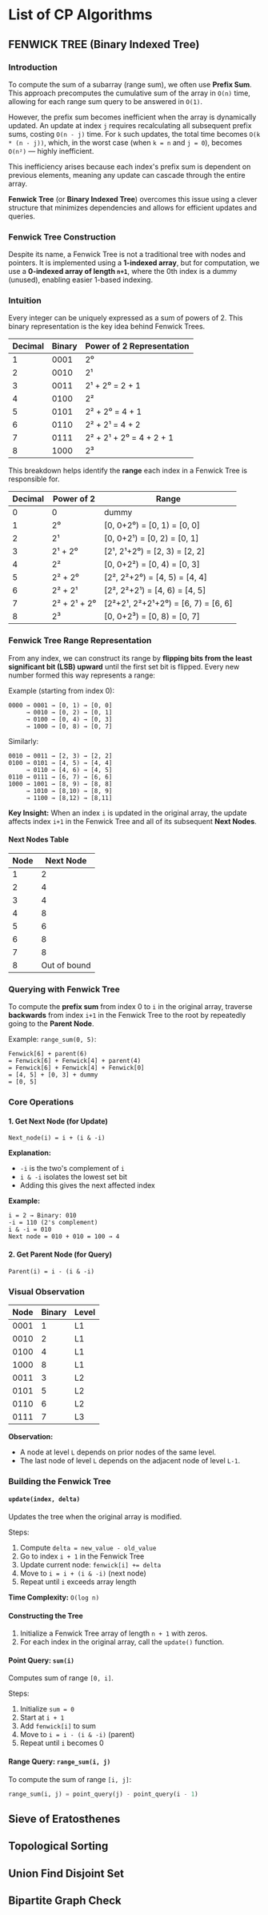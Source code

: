# List of CP Algorithms
## FENWICK TREE (Binary Indexed Tree)
### Introduction

To compute the sum of a subarray (range sum), we often use **Prefix Sum**. This approach precomputes the cumulative sum of the array in `O(n)` time, allowing for each range sum query to be answered in `O(1)`.

However, the prefix sum becomes inefficient when the array is dynamically updated. An update at index `j` requires recalculating all subsequent prefix sums, costing `O(n - j)` time. For `k` such updates, the total time becomes `O(k * (n - j))`, which, in the worst case (when `k = n` and `j = 0`), becomes `O(n²)` — highly inefficient.

This inefficiency arises because each index's prefix sum is dependent on previous elements, meaning any update can cascade through the entire array.

**Fenwick Tree** (or **Binary Indexed Tree**) overcomes this issue using a clever structure that minimizes dependencies and allows for efficient updates and queries.

### Fenwick Tree Construction

Despite its name, a Fenwick Tree is not a traditional tree with nodes and pointers. It is implemented using a **1-indexed array**, but for computation, we use a **0-indexed array of length `n+1`**, where the 0th index is a dummy (unused), enabling easier 1-based indexing.

### Intuition

Every integer can be uniquely expressed as a sum of powers of 2. This binary representation is the key idea behind Fenwick Trees.

| Decimal | Binary | Power of 2 Representation     |
|---------|--------|-------------------------------|
| 1       | 0001   | 2⁰                             |
| 2       | 0010   | 2¹                             |
| 3       | 0011   | 2¹ + 2⁰ = 2 + 1                |
| 4       | 0100   | 2²                             |
| 5       | 0101   | 2² + 2⁰ = 4 + 1                |
| 6       | 0110   | 2² + 2¹ = 4 + 2                |
| 7       | 0111   | 2² + 2¹ + 2⁰ = 4 + 2 + 1       |
| 8       | 1000   | 2³                             |

This breakdown helps identify the **range** each index in a Fenwick Tree is responsible for.

| Decimal | Power of 2        | Range             |
|---------|-------------------|-------------------|
| 0       | 0                 | dummy             |
| 1       | 2⁰                | [0, 0+2⁰) = [0, 1) = [0, 0]    |
| 2       | 2¹                | [0, 0+2¹) = [0, 2) = [0, 1]    |
| 3       | 2¹ + 2⁰           | [2¹, 2¹+2⁰) = [2, 3) = [2, 2]    |
| 4       | 2²                | [0, 0+2²) = [0, 4) = [0, 3]    |
| 5       | 2² + 2⁰           | [2², 2²+2⁰) = [4, 5) = [4, 4]    |
| 6       | 2² + 2¹           | [2², 2²+2¹) = [4, 6) = [4, 5]    |
| 7       | 2² + 2¹ + 2⁰      | [2²+2¹, 2²+2¹+2⁰) = [6, 7) = [6, 6]    |
| 8       | 2³                | [0, 0+2³) = [0, 8) = [0, 7]    |

### Fenwick Tree Range Representation

From any index, we can construct its range by **flipping bits from the least significant bit (LSB) upward** until the first set bit is flipped. Every new number formed this way represents a range:

Example (starting from index 0):

```
0000 → 0001 → [0, 1) → [0, 0]
     → 0010 → [0, 2) → [0, 1]
     → 0100 → [0, 4) → [0, 3]
     → 1000 → [0, 8) → [0, 7]
```

Similarly:

```
0010 → 0011 → [2, 3) → [2, 2]
0100 → 0101 → [4, 5) → [4, 4]
     → 0110 → [4, 6) → [4, 5]
0110 → 0111 → [6, 7) → [6, 6]
1000 → 1001 → [8, 9) → [8, 8]
     → 1010 → [8,10) → [8, 9]
     → 1100 → [8,12) → [8,11]
```

**Key Insight:** When an index `i` is updated in the original array, the update affects index `i+1` in the Fenwick Tree and all of its subsequent **Next Nodes**.

#### Next Nodes Table

| Node | Next Node |
|------|-----------|
| 1    | 2         |
| 2    | 4         |
| 3    | 4         |
| 4    | 8         |
| 5    | 6         |
| 6    | 8         |
| 7    | 8         |
| 8    | Out of bound |

### Querying with Fenwick Tree

To compute the **prefix sum** from index 0 to `i` in the original array, traverse **backwards** from index `i+1` in the Fenwick Tree to the root by repeatedly going to the **Parent Node**.

Example: `range_sum(0, 5)`:

```
Fenwick[6] + parent(6)
= Fenwick[6] + Fenwick[4] + parent(4)
= Fenwick[6] + Fenwick[4] + Fenwick[0]
= [4, 5] + [0, 3] + dummy
= [0, 5]
```

### Core Operations

#### 1. Get Next Node (for Update)

```text
Next_node(i) = i + (i & -i)
```

**Explanation:**
- `-i` is the two's complement of `i`
- `i & -i` isolates the lowest set bit
- Adding this gives the next affected index

**Example:**
```
i = 2 → Binary: 010
-i = 110 (2's complement)
i & -i = 010
Next node = 010 + 010 = 100 → 4
```

#### 2. Get Parent Node (for Query)

```text
Parent(i) = i - (i & -i)
```

### Visual Observation

| Node | Binary | Level |
|------|--------|-------|
| 0001 | 1      | L1    |
| 0010 | 2      | L1    |
| 0100 | 4      | L1    |
| 1000 | 8      | L1    |
| 0011 | 3      | L2    |
| 0101 | 5      | L2    |
| 0110 | 6      | L2    |
| 0111 | 7      | L3    |

**Observation:**
- A node at level `L` depends on prior nodes of the same level.
- The last node of level `L` depends on the adjacent node of level `L-1`.

### Building the Fenwick Tree

#### `update(index, delta)`

Updates the tree when the original array is modified.

Steps:
1. Compute `delta = new_value - old_value`
2. Go to index `i + 1` in the Fenwick Tree
3. Update current node: `fenwick[i] += delta`
4. Move to `i = i + (i & -i)` (next node)
5. Repeat until `i` exceeds array length

**Time Complexity:** `O(log n)`

#### Constructing the Tree

1. Initialize a Fenwick Tree array of length `n + 1` with zeros.
2. For each index in the original array, call the `update()` function.

#### Point Query: `sum(i)`

Computes sum of range `[0, i]`.

Steps:
1. Initialize `sum = 0`
2. Start at `i + 1`
3. Add `fenwick[i]` to sum
4. Move to `i = i - (i & -i)` (parent)
5. Repeat until `i` becomes 0

#### Range Query: `range_sum(i, j)`

To compute the sum of range `[i, j]`:

```python
range_sum(i, j) = point_query(j) - point_query(i - 1)
```
## Sieve of Eratosthenes
## Topological Sorting
## Union Find Disjoint Set
## Bipartite Graph Check
